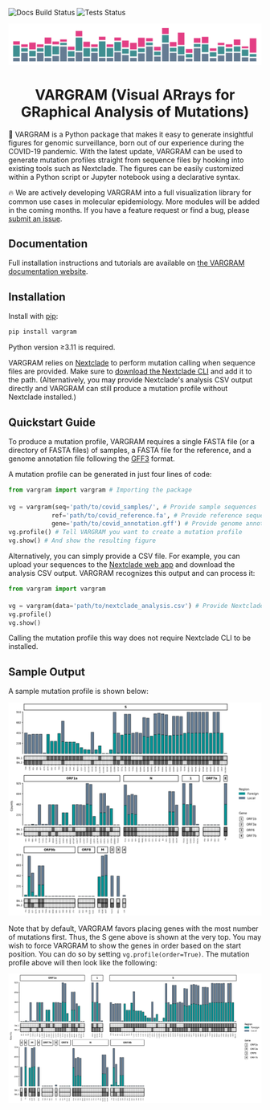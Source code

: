 ![Docs Build Status](https://github.com/cjpalpallatoc/test-repo/actions/workflows/docs.yml/badge.svg?)
![Tests Status](https://github.com/cjpalpallatoc/test-repo/actions/workflows/tests.yml/badge.svg?)

<div style="text-align: center;">
    <img src="https://github.com/pgcbioinfo/vargram/blob/main/docs/assets/images/vargram_header.png?raw=True" alt="VARGRAM Header" />
</div>
<h1 style="text-align:center;">VARGRAM (Visual ARrays for GRaphical Analysis of Mutations)</h1>


🧬 VARGRAM is a Python package that makes it easy to generate insightful figures for genomic surveillance, born out of our experience during the COVID-19 pandemic. With the latest update, VARGRAM can be used to generate mutation profiles straight from sequence files by hooking into existing tools such as Nextclade. The figures can be easily customized within a Python script or Jupyter notebook using a declarative syntax.

🔥 We are actively developing VARGRAM into a full visualization library for common use cases in molecular epidemiology. More modules will be added in the coming months. If you have a feature request or find a bug, please [submit an issue](https://github.com/pgcbioinfo/vargram/issues). 

## Documentation

Full installation instructions and tutorials are available on [the VARGRAM documentation website](https://pgcbioinfo.github.io/vargram/).

## Installation

Install with [pip](https://pip.pypa.io/en/stable/):
```bash
pip install vargram
``` 
Python version ≥3.11 is required.

VARGRAM relies on [Nextclade](https://clades.nextstrain.org/) to perform mutation calling when sequence files are provided. Make sure to [download the Nextclade CLI](https://docs.nextstrain.org/projects/nextclade/en/stable/user/nextclade-cli/installation/index.html) and add it to the path. (Alternatively, you may provide Nextclade's analysis CSV output directly and VARGRAM can still produce a mutation profile without Nextclade installed.)

## Quickstart Guide

To produce a mutation profile, VARGRAM requires a single FASTA file (or a directory of FASTA files) of samples, a FASTA file for the reference, and a genome annotation file following the [GFF3](https://docs.nextstrain.org/projects/nextclade/en/stable/user/input-files/03-genome-annotation.html) format.

A mutation profile can be generated in just four lines of code:
```python
from vargram import vargram # Importing the package

vg = vargram(seq='path/to/covid_samples/', # Provide sample sequences
            ref='path/to/covid_reference.fa', # Provide reference sequence
            gene='path/to/covid_annotation.gff') # Provide genome annotation
vg.profile() # Tell VARGRAM you want to create a mutation profile
vg.show() # And show the resulting figure
```

Alternatively, you can simply provide a CSV file. For example, you can upload your sequences to the [Nextclade web app](https://clades.nextstrain.org/) and download the analysis CSV output. VARGRAM recognizes this output and can process it:
```python
from vargram import vargram

vg = vargram(data='path/to/nextclade_analysis.csv') # Provide Nextclade analysis file
vg.profile()
vg.show()
```
Calling the mutation profile this way does not require Nextclade CLI to be installed.

## Sample Output

A sample mutation profile is shown below:
<div style="text-align: center;">
    <img src="https://github.com/pgcbioinfo/vargram/blob/main/docs/assets/images/readme_profile.png?raw=True" alt="mutation profile" />
</div>

Note that by default, VARGRAM favors placing genes with the most number of mutations first. Thus, the S gene above is shown at the very top. You may wish to force VARGRAM to show the genes in order based on the start position. You can do so by setting `vg.profile(order=True)`. The mutation profile above will then look like the following:

<div style="text-align: center;">
    <img src="https://github.com/pgcbioinfo/vargram/blob/main/docs/assets/images/ordered_profile.png?raw=True" alt="mutation profile with genes ordered" />
</div>